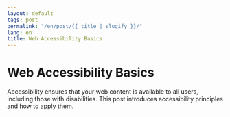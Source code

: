 ```yaml
---
layout: default
tags: post
permalink: "/en/post/{{ title | slugify }}/"
lang: en
title: Web Accessibility Basics
---
```


# Web Accessibility Basics

Accessibility ensures that your web content is available to all users, including those with disabilities. This post introduces accessibility principles and how to apply them.
